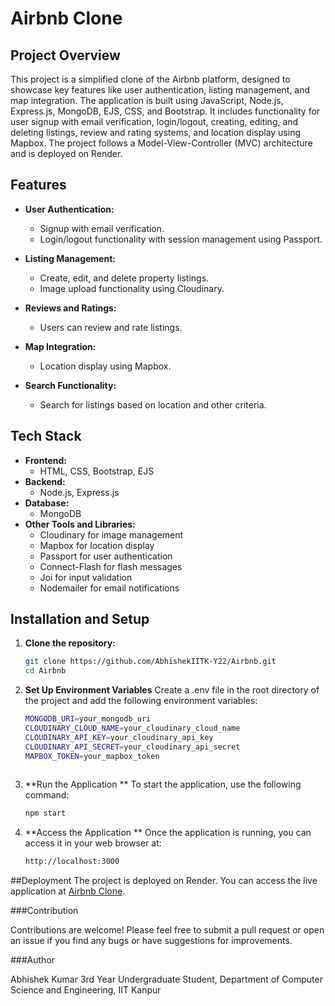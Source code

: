 # Airbnb Clone

## Project Overview

This project is a simplified clone of the Airbnb platform, designed to showcase key features like user authentication, listing management, and map integration. The application is built using JavaScript, Node.js, Express.js, MongoDB, EJS, CSS, and Bootstrap. It includes functionality for user signup with email verification, login/logout, creating, editing, and deleting listings, review and rating systems, and location display using Mapbox. The project follows a Model-View-Controller (MVC) architecture and is deployed on Render.

## Features

- **User Authentication:**
  - Signup with email verification.
  - Login/logout functionality with session management using Passport.
  
- **Listing Management:**
  - Create, edit, and delete property listings.
  - Image upload functionality using Cloudinary.
  
- **Reviews and Ratings:**
  - Users can review and rate listings.
  
- **Map Integration:**
  - Location display using Mapbox.
  
- **Search Functionality:**
  - Search for listings based on location and other criteria.

## Tech Stack

- **Frontend:**
  - HTML, CSS, Bootstrap, EJS
- **Backend:**
  - Node.js, Express.js
- **Database:**
  - MongoDB
- **Other Tools and Libraries:**
  - Cloudinary for image management
  - Mapbox for location display
  - Passport for user authentication
  - Connect-Flash for flash messages
  - Joi for input validation
  - Nodemailer for email notifications

## Installation and Setup

1. **Clone the repository:**
   ```bash
   git clone https://github.com/AbhishekIITK-Y22/Airbnb.git
   cd Airbnb

2. **Set Up Environment Variables**
Create a .env file in the root directory of the project and add the following environment variables:
   ```bash
   MONGODB_URI=your_mongodb_uri
   CLOUDINARY_CLOUD_NAME=your_cloudinary_cloud_name
   CLOUDINARY_API_KEY=your_cloudinary_api_key
   CLOUDINARY_API_SECRET=your_cloudinary_api_secret
   MAPBOX_TOKEN=your_mapbox_token
 
3. **Run the Application **
To start the application, use the following command:
   ```bash
   npm start

4. **Access the Application **
   Once the application is running, you can access it in your web browser at:
   ```bash
   http://localhost:3000

##Deployment
The project is deployed on Render. 
You can access the live application at [Airbnb Clone](https://airbnb2-4i92.onrender.com/listings).

###Contribution

Contributions are welcome! Please feel free to submit a pull request or open an issue if you find any bugs or have suggestions for improvements.

###Author

Abhishek Kumar
3rd Year Undergraduate Student,
Department of Computer Science and Engineering,
IIT Kanpur

